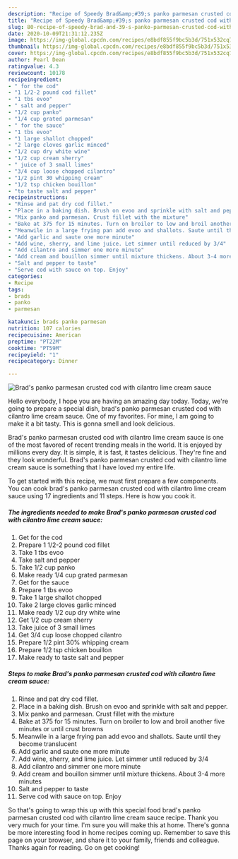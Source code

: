 ```yaml
---
description: "Recipe of Speedy Brad&amp;#39;s panko parmesan crusted cod with cilantro lime cream sauce"
title: "Recipe of Speedy Brad&amp;#39;s panko parmesan crusted cod with cilantro lime cream sauce"
slug: 80-recipe-of-speedy-brad-and-39-s-panko-parmesan-crusted-cod-with-cilantro-lime-cream-sauce
date: 2020-10-09T21:31:12.235Z
image: https://img-global.cpcdn.com/recipes/e8bdf855f9bc5b3d/751x532cq70/brads-panko-parmesan-crusted-cod-with-cilantro-lime-cream-sauce-recipe-main-photo.jpg
thumbnail: https://img-global.cpcdn.com/recipes/e8bdf855f9bc5b3d/751x532cq70/brads-panko-parmesan-crusted-cod-with-cilantro-lime-cream-sauce-recipe-main-photo.jpg
cover: https://img-global.cpcdn.com/recipes/e8bdf855f9bc5b3d/751x532cq70/brads-panko-parmesan-crusted-cod-with-cilantro-lime-cream-sauce-recipe-main-photo.jpg
author: Pearl Dean
ratingvalue: 4.3
reviewcount: 10178
recipeingredient:
- " for the cod"
- "1 1/2-2 pound cod fillet"
- "1 tbs evoo"
- " salt and pepper"
- "1/2 cup panko"
- "1/4 cup grated parmesan"
- " for the sauce"
- "1 tbs evoo"
- "1 large shallot chopped"
- "2 large cloves garlic minced"
- "1/2 cup dry white wine"
- "1/2 cup cream sherry"
- " juice of 3 small limes"
- "3/4 cup loose chopped cilantro"
- "1/2 pint 30 whipping cream"
- "1/2 tsp chicken bouillon"
- "to taste salt and pepper"
recipeinstructions:
- "Rinse and pat dry cod fillet."
- "Place in a baking dish. Brush on evoo and sprinkle with salt and pepper."
- "Mix panko and parmesan. Crust fillet with the mixture"
- "Bake at 375 for 15 minutes. Turn on broiler to low and broil another five minutes or until crust browns"
- "Meanwile in a large frying pan add evoo and shallots. Saute until they become translucent"
- "Add garlic and saute one more minute"
- "Add wine, sherry, and lime juice. Let simmer until reduced by 3/4"
- "Add cilantro and simmer one more minute"
- "Add cream and bouillon simmer until mixture thickens. About 3-4 more minutes"
- "Salt and pepper to taste"
- "Serve cod with sauce on top. Enjoy"
categories:
- Recipe
tags:
- brads
- panko
- parmesan

katakunci: brads panko parmesan 
nutrition: 107 calories
recipecuisine: American
preptime: "PT22M"
cooktime: "PT59M"
recipeyield: "1"
recipecategory: Dinner

---
```



![Brad&#39;s panko parmesan crusted cod with cilantro lime cream sauce](https://img-global.cpcdn.com/recipes/e8bdf855f9bc5b3d/751x532cq70/brads-panko-parmesan-crusted-cod-with-cilantro-lime-cream-sauce-recipe-main-photo.jpg)

Hello everybody, I hope you are having an amazing day today. Today, we're going to prepare a special dish, brad&#39;s panko parmesan crusted cod with cilantro lime cream sauce. One of my favorites. For mine, I am going to make it a bit tasty. This is gonna smell and look delicious.

Brad&#39;s panko parmesan crusted cod with cilantro lime cream sauce is one of the most favored of recent trending meals in the world. It is enjoyed by millions every day. It is simple, it is fast, it tastes delicious. They're fine and they look wonderful. Brad&#39;s panko parmesan crusted cod with cilantro lime cream sauce is something that I have loved my entire life.




To get started with this recipe, we must first prepare a few components. You can cook brad&#39;s panko parmesan crusted cod with cilantro lime cream sauce using 17 ingredients and 11 steps. Here is how you cook it.

<!--inarticleads1-->

##### The ingredients needed to make Brad&#39;s panko parmesan crusted cod with cilantro lime cream sauce:

1. Get  for the cod
1. Prepare 1 1/2-2 pound cod fillet
1. Take 1 tbs evoo
1. Take  salt and pepper
1. Take 1/2 cup panko
1. Make ready 1/4 cup grated parmesan
1. Get  for the sauce
1. Prepare 1 tbs evoo
1. Take 1 large shallot chopped
1. Take 2 large cloves garlic minced
1. Make ready 1/2 cup dry white wine
1. Get 1/2 cup cream sherry
1. Take  juice of 3 small limes
1. Get 3/4 cup loose chopped cilantro
1. Prepare 1/2 pint 30% whipping cream
1. Prepare 1/2 tsp chicken bouillon
1. Make ready to taste salt and pepper




<!--inarticleads2-->

##### Steps to make Brad&#39;s panko parmesan crusted cod with cilantro lime cream sauce:

1. Rinse and pat dry cod fillet.
1. Place in a baking dish. Brush on evoo and sprinkle with salt and pepper.
1. Mix panko and parmesan. Crust fillet with the mixture
1. Bake at 375 for 15 minutes. Turn on broiler to low and broil another five minutes or until crust browns
1. Meanwile in a large frying pan add evoo and shallots. Saute until they become translucent
1. Add garlic and saute one more minute
1. Add wine, sherry, and lime juice. Let simmer until reduced by 3/4
1. Add cilantro and simmer one more minute
1. Add cream and bouillon simmer until mixture thickens. About 3-4 more minutes
1. Salt and pepper to taste
1. Serve cod with sauce on top. Enjoy




So that's going to wrap this up with this special food brad&#39;s panko parmesan crusted cod with cilantro lime cream sauce recipe. Thank you very much for your time. I'm sure you will make this at home. There's gonna be more interesting food in home recipes coming up. Remember to save this page on your browser, and share it to your family, friends and colleague. Thanks again for reading. Go on get cooking!
